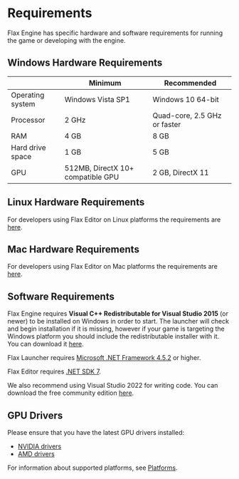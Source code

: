 # Requirements

Flax Engine has specific hardware and software requirements for running the game or developing with the engine.

## Windows Hardware Requirements

| | Minimum | Recommended |
|-------|-------|-------|
| Operating system | Windows Vista SP1 | Windows 10 64-bit |
| Processor | 2 GHz | Quad-core, 2.5 GHz or faster |
| RAM | 4 GB | 8 GB |
| Hard drive space | 1 GB | 5 GB |
| GPU | 512MB, DirectX 10+ compatible GPU | 2 GB, DirectX 11 |

## Linux Hardware Requirements

For developers using Flax Editor on Linux platforms the requirements are [here](linux.md).

## Mac Hardware Requirements

For developers using Flax Editor on Mac platforms the requirements are [here](mac.md).

## Software Requirements

Flax Engine requires **Visual C++ Redistributable for Visual Studio 2015** (or newer) to be installed on Windows in order to start.
The launcher will check and begin installation if it is missing, however if your game is targeting the Windows platform you should include the redistributable installer with it. You can download it [here](https://www.microsoft.com/download/details.aspx?id=48145).

Flax Launcher requires [Microsoft .NET Framework 4.5.2](https://www.microsoft.com/en-us/download/details.aspx?id=42642) or higher.

Flax Editor requires [.NET SDK 7](https://dotnet.microsoft.com/en-us/download/dotnet/7.0).

We also recommend using Visual Studio 2022 for writing code.
You can download the free community edition [here](https://www.visualstudio.com/downloads/).

## GPU Drivers

Please ensure that you have the latest GPU drivers installed:

- [NVIDIA drivers](https://www.nvidia.com/Download/index.aspx)
- [AMD drivers](https://www.amd.com/support)

For information about supported platforms, see [Platforms](../platforms/index.md).
